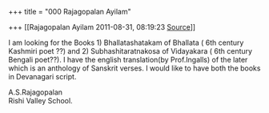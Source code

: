+++
title = "000 Rajagopalan Ayilam"

+++
[[Rajagopalan Ayilam	2011-08-31, 08:19:23 [Source](https://groups.google.com/g/samskrita/c/KcMQ9MuXc84)]]



I am looking for the Books 1) Bhallatashatakam of Bhallata ( 6th
century Kashmiri poet ??) and 2) Subhashitaratnakosa of Vidayakara ( 6th century Bengali poet??). I have the english translation(by Prof.Ingalls) of the later which is an anthology of Sanskrit verses. I would like to have both the books in Devanagari script.  
  
A.S.Rajagopalan  
Rishi Valley School.  

